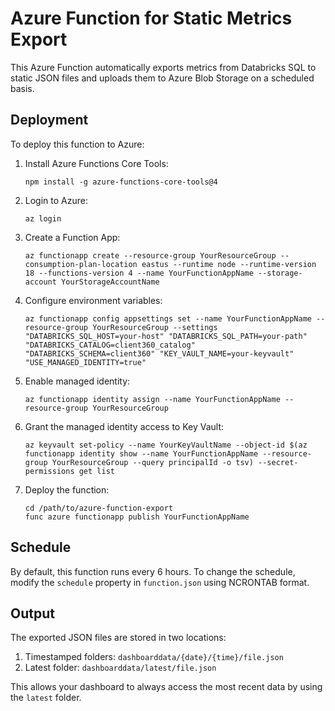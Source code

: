 # Azure Function for Static Metrics Export

This Azure Function automatically exports metrics from Databricks SQL to static JSON files and uploads them to Azure Blob Storage on a scheduled basis.

## Deployment

To deploy this function to Azure:

1. Install Azure Functions Core Tools:
   ```
   npm install -g azure-functions-core-tools@4
   ```

2. Login to Azure:
   ```
   az login
   ```

3. Create a Function App:
   ```
   az functionapp create --resource-group YourResourceGroup --consumption-plan-location eastus --runtime node --runtime-version 18 --functions-version 4 --name YourFunctionAppName --storage-account YourStorageAccountName
   ```

4. Configure environment variables:
   ```
   az functionapp config appsettings set --name YourFunctionAppName --resource-group YourResourceGroup --settings "DATABRICKS_SQL_HOST=your-host" "DATABRICKS_SQL_PATH=your-path" "DATABRICKS_CATALOG=client360_catalog" "DATABRICKS_SCHEMA=client360" "KEY_VAULT_NAME=your-keyvault" "USE_MANAGED_IDENTITY=true"
   ```

5. Enable managed identity:
   ```
   az functionapp identity assign --name YourFunctionAppName --resource-group YourResourceGroup
   ```

6. Grant the managed identity access to Key Vault:
   ```
   az keyvault set-policy --name YourKeyVaultName --object-id $(az functionapp identity show --name YourFunctionAppName --resource-group YourResourceGroup --query principalId -o tsv) --secret-permissions get list
   ```

7. Deploy the function:
   ```
   cd /path/to/azure-function-export
   func azure functionapp publish YourFunctionAppName
   ```

## Schedule

By default, this function runs every 6 hours. To change the schedule, modify the `schedule` property in `function.json` using NCRONTAB format.

## Output

The exported JSON files are stored in two locations:
1. Timestamped folders: `dashboarddata/{date}/{time}/file.json`
2. Latest folder: `dashboarddata/latest/file.json`

This allows your dashboard to always access the most recent data by using the `latest` folder.